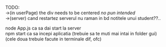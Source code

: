 TODO: <br>
    ->(in userPage) the div needs to be centered *no pun intended*<br>
    ->(server) cand restartez serverul nu raman in bd notitele unui student??..



node App.js ca sa dai start la server<br>
npm start ca sa incepi aplicatia (trebuie sa te muti mai intai in folder gui)<br>
(cele doua trebuie facute in terminale dif, ofc)
